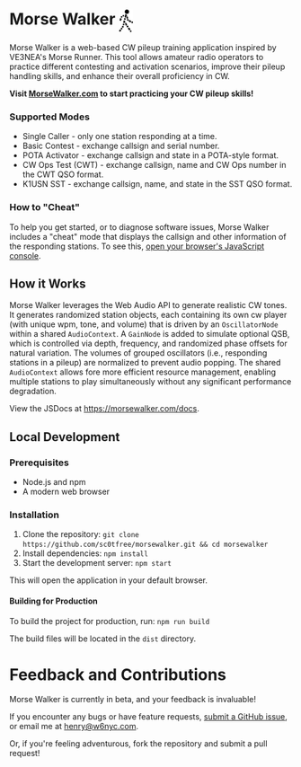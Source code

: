 <h1>
Morse Walker
<img
    src="./src/img/morsewalker-logo.png"
    alt="Morse Walker logo"
    style="vertical-align: top;"
    height="40" />
</h1>

Morse Walker is a web-based CW pileup training application inspired by VE3NEA's Morse Runner.
This tool allows amateur radio operators to practice different contesting and activation scenarios,
improve their pileup handling skills, and enhance their overall proficiency in CW.

**Visit [MorseWalker.com](https://morsewalker.com) to start practicing your CW pileup skills!**

### Supported Modes

- Single Caller - only one station responding at a time.
- Basic Contest - exchange callsign and serial number.
- POTA Activator - exchange callsign and state in a POTA-style format.
- CW Ops Test (CWT) - exchange callsign, name and CW Ops number in the CWT QSO format.
- K1USN SST - exchange callsign, name, and state in the SST QSO format.

### How to "Cheat"

To help you get started, or to diagnose software issues, Morse Walker includes a "cheat" mode that displays the callsign
and other information of the responding stations. To see
this, [open your browser's JavaScript console](https://help.lucid.co/hc/en-us/articles/360049395772-Troubleshooting-Open-the-JavaScript-Console).

## How it Works

Morse Walker leverages the Web Audio API to generate realistic CW tones. It generates randomized station objects, each
containing its own cw player (with unique wpm, tone, and volume) that is driven by an `OscillatorNode` within a shared
`AudioContext`. A `GainNode` is added to simulate optional QSB, which is controlled via depth, frequency, and randomized
phase offsets for natural variation. The volumes of grouped oscillators (i.e., responding stations in a pileup) are
normalized to prevent audio popping. The shared `AudioContext` allows fore more efficient resource management, enabling
multiple stations to play simultaneously without any significant performance degradation.

View the JSDocs at https://morsewalker.com/docs.

## Local Development

### Prerequisites

- Node.js and npm
- A modern web browser

### Installation

1. Clone the repository: `git clone https://github.com/sc0tfree/morsewalker.git && cd morsewalker`
1. Install dependencies: `npm install`
1. Start the development server: `npm start`

This will open the application in your default browser.

#### Building for Production

To build the project for production, run: `npm run build`

The build files will be located in the `dist` directory.

# Feedback and Contributions

Morse Walker is currently in beta, and your feedback is invaluable!

If you encounter any bugs or have feature requests,
[submit a GitHub issue](https://github.com/sc0tfree/morsewalker/issues/new),
or email me at [henry@w6nyc.com](mailto:henry@w6nyc.com).

Or, if you're feeling adventurous, fork the repository and submit a pull request!
